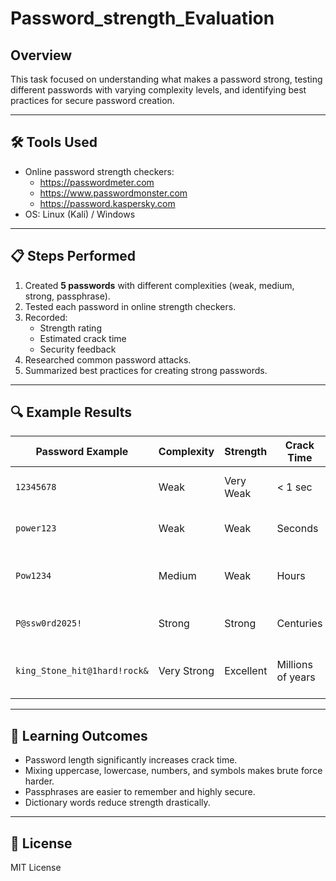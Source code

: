 # Password_strength_Evaluation

##  Overview
This task focused on understanding what makes a password strong, testing different passwords with varying complexity levels, and identifying best practices for secure password creation.

---

## 🛠 Tools Used
- Online password strength checkers:
  - https://passwordmeter.com
  - https://www.passwordmonster.com
  - https://password.kaspersky.com
- OS: Linux (Kali) / Windows

---

## 📋 Steps Performed
1. Created **5 passwords** with different complexities (weak, medium, strong, passphrase).
2. Tested each password in online strength checkers.
3. Recorded:
   - Strength rating
   - Estimated crack time
   - Security feedback
4. Researched common password attacks.
5. Summarized best practices for creating strong passwords.

---

## 🔍 Example Results
| Password Example | Complexity | Strength | Crack Time | Feedback |
|------------------|------------|----------|------------|----------|
| `12345678`       | Weak       | Very Weak| < 1 sec    | Too short, only lowercase |
| `power123`    | Weak       | Weak     | Seconds    | Contains dictionary word |
| `Pow1234`       | Medium     | Weak     | Hours      | Needs symbols, longer length |
| `P@ssw0rd2025!`  | Strong     | Strong   | Centuries  | Good complexity, length |
| `king_Stone_hit@1hard!rock&`     | Very Strong | Excellent | Millions of years | Long passphrase, high entropy |

---

## 🧠 Learning Outcomes
- Password length significantly increases crack time.
- Mixing uppercase, lowercase, numbers, and symbols makes brute force harder.
- Passphrases are easier to remember and highly secure.
- Dictionary words reduce strength drastically.

---

## 📜 License
MIT License
